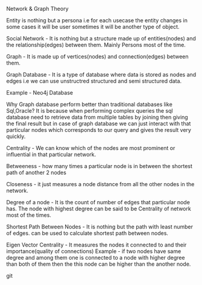 Network & Graph Theory

Entity is nothing but a persona i.e for each usecase the entity changes in some cases it will be user sometimes it will be another type of object.

Social Network - It is nothing but a structure made up of entities(nodes) and the relationship(edges) between them. Mainly Persons most of the time.

Graph - It is made up of vertices(nodes) and connection(edges) between them.

Graph Database - It is a type of database where data is stored as nodes and edges i.e we can use unstructred structured and semi structured data.

Example - Neo4j Database

Why Graph database perform better than traditional databases like Sql,Oracle?
It is because when performing complex queries the sql database need to retrieve data from multiple tables by joining then giving the final result but in case of graph database we can just interact with that particular nodes which corresponds to our query and gives the result very quickly.

Centrality - We can know which of the nodes are most prominent or influential in that particular network.

Betweeness - how many times a particular node is in between the shortest path of another 2 nodes

Closeness - it just measures a node distance from all the other nodes in the network.

Degree of a node - It is the count of number of edges that particular node has. The node with highest degree can be said to be Centrality of network most of the times.

Shortest Path Between Nodes - It is nothing but the path with least number of edges. can be used to calculate shortest path between nodes.

Eigen Vector Centrality - It measures the nodes it connected to and their importance(quality of connections) 
Example - if two nodes have same degree and among them one is connected to a node with higher degree than both of them then the this node can be higher than the another node.


git
